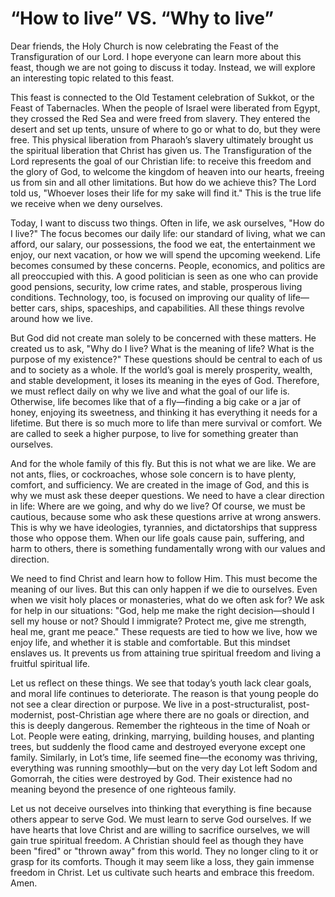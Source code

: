 # “How to live” VS. “Why to live”

Dear friends, the Holy Church is now celebrating the Feast of the Transfiguration of our Lord. I hope everyone can learn more about this feast, though we are not going to discuss it today. Instead, we will explore an interesting topic related to this feast.

This feast is connected to the Old Testament celebration of Sukkot, or the Feast of Tabernacles. When the people of Israel were liberated from Egypt, they crossed the Red Sea and were freed from slavery. They entered the desert and set up tents, unsure of where to go or what to do, but they were free. This physical liberation from Pharaoh’s slavery ultimately brought us the spiritual liberation that Christ has given us. The Transfiguration of the Lord represents the goal of our Christian life: to receive this freedom and the glory of God, to welcome the kingdom of heaven into our hearts, freeing us from sin and all other limitations. But how do we achieve this? The Lord told us, "Whoever loses their life for my sake will find it." This is the true life we receive when we deny ourselves.

Today, I want to discuss two things. Often in life, we ask ourselves, "How do I live?" The focus becomes our daily life: our standard of living, what we can afford, our salary, our possessions, the food we eat, the entertainment we enjoy, our next vacation, or how we will spend the upcoming weekend. Life becomes consumed by these concerns. People, economics, and politics are all preoccupied with this. A good politician is seen as one who can provide good pensions, security, low crime rates, and stable, prosperous living conditions. Technology, too, is focused on improving our quality of life—better cars, ships, spaceships, and capabilities. All these things revolve around how we live.

But God did not create man solely to be concerned with these matters. He created us to ask, "Why do I live? What is the meaning of life? What is the purpose of my existence?" These questions should be central to each of us and to society as a whole. If the world’s goal is merely prosperity, wealth, and stable development, it loses its meaning in the eyes of God. Therefore, we must reflect daily on why we live and what the goal of our life is. Otherwise, life becomes like that of a fly—finding a big cake or a jar of honey, enjoying its sweetness, and thinking it has everything it needs for a lifetime. But there is so much more to life than mere survival or comfort. We are called to seek a higher purpose, to live for something greater than ourselves.

And for the whole family of this fly. But this is not what we are like. We are not ants, flies, or cockroaches, whose sole concern is to have plenty, comfort, and sufficiency. We are created in the image of God, and this is why we must ask these deeper questions. We need to have a clear direction in life: Where are we going, and why do we live? Of course, we must be cautious, because some who ask these questions arrive at wrong answers. This is why we have ideologies, tyrannies, and dictatorships that suppress those who oppose them. When our life goals cause pain, suffering, and harm to others, there is something fundamentally wrong with our values and direction. 

We need to find Christ and learn how to follow Him. This must become the meaning of our lives. But this can only happen if we die to ourselves. Even when we visit holy places or monasteries, what do we often ask for? We ask for help in our situations: "God, help me make the right decision—should I sell my house or not? Should I immigrate? Protect me, give me strength, heal me, grant me peace." These requests are tied to how we live, how we enjoy life, and whether it is stable and comfortable. But this mindset enslaves us. It prevents us from attaining true spiritual freedom and living a fruitful spiritual life.

Let us reflect on these things. We see that today’s youth lack clear goals, and moral life continues to deteriorate. The reason is that young people do not see a clear direction or purpose. We live in a post-structuralist, post-modernist, post-Christian age where there are no goals or direction, and this is deeply dangerous. Remember the righteous in the time of Noah or Lot. People were eating, drinking, marrying, building houses, and planting trees, but suddenly the flood came and destroyed everyone except one family. Similarly, in Lot’s time, life seemed fine—the economy was thriving, everything was running smoothly—but on the very day Lot left Sodom and Gomorrah, the cities were destroyed by God. Their existence had no meaning beyond the presence of one righteous family.

Let us not deceive ourselves into thinking that everything is fine because others appear to serve God. We must learn to serve God ourselves. If we have hearts that love Christ and are willing to sacrifice ourselves, we will gain true spiritual freedom. A Christian should feel as though they have been "fired" or "thrown away" from this world. They no longer cling to it or grasp for its comforts. Though it may seem like a loss, they gain immense freedom in Christ. Let us cultivate such hearts and embrace this freedom. Amen.

